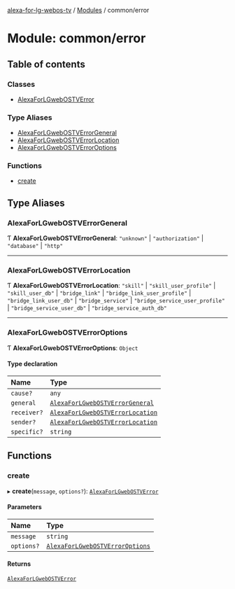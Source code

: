 [alexa-for-lg-webos-tv](../README.md) / [Modules](../modules.md) / common/error

# Module: common/error

## Table of contents

### Classes

- [AlexaForLGwebOSTVError](../classes/common_error.AlexaForLGwebOSTVError.md)

### Type Aliases

- [AlexaForLGwebOSTVErrorGeneral](common_error.md#alexaforlgwebostverrorgeneral)
- [AlexaForLGwebOSTVErrorLocation](common_error.md#alexaforlgwebostverrorlocation)
- [AlexaForLGwebOSTVErrorOptions](common_error.md#alexaforlgwebostverroroptions)

### Functions

- [create](common_error.md#create)

## Type Aliases

### AlexaForLGwebOSTVErrorGeneral

Ƭ **AlexaForLGwebOSTVErrorGeneral**: ``"unknown"`` \| ``"authorization"`` \| ``"database"`` \| ``"http"``

___

### AlexaForLGwebOSTVErrorLocation

Ƭ **AlexaForLGwebOSTVErrorLocation**: ``"skill"`` \| ``"skill_user_profile"`` \| ``"skill_user_db"`` \| ``"bridge_link"`` \| ``"bridge_link_user_profile"`` \| ``"bridge_link_user_db"`` \| ``"bridge_service"`` \| ``"bridge_service_user_profile"`` \| ``"bridge_service_user_db"`` \| ``"bridge_service_auth_db"``

___

### AlexaForLGwebOSTVErrorOptions

Ƭ **AlexaForLGwebOSTVErrorOptions**: `Object`

#### Type declaration

| Name | Type |
| :------ | :------ |
| `cause?` | `any` |
| `general` | [`AlexaForLGwebOSTVErrorGeneral`](common_error.md#alexaforlgwebostverrorgeneral) |
| `receiver?` | [`AlexaForLGwebOSTVErrorLocation`](common_error.md#alexaforlgwebostverrorlocation) |
| `sender?` | [`AlexaForLGwebOSTVErrorLocation`](common_error.md#alexaforlgwebostverrorlocation) |
| `specific?` | `string` |

## Functions

### create

▸ **create**(`message`, `options?`): [`AlexaForLGwebOSTVError`](../classes/common_error.AlexaForLGwebOSTVError.md)

#### Parameters

| Name | Type |
| :------ | :------ |
| `message` | `string` |
| `options?` | [`AlexaForLGwebOSTVErrorOptions`](common_error.md#alexaforlgwebostverroroptions) |

#### Returns

[`AlexaForLGwebOSTVError`](../classes/common_error.AlexaForLGwebOSTVError.md)
